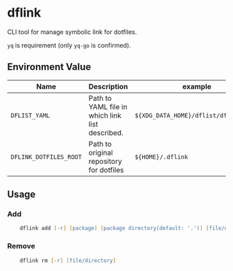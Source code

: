 # dflink

CLI tool for manage symbolic link for dotfiles.

`yq` is requirement (only `yq-go` is confirmed).

## Environment Value

| Name | Description | example |
| ---- | ---- | ---- |
| `DFLIST_YAML` | Path to YAML file in which link list described. | `${XDG_DATA_HOME}/dflist/dflist.yaml` |
| `DFLINK_DOTFILES_ROOT` | Path to original repository for dotfiles | `${HOME}/.dflink` |

## Usage

### Add

``` zsh
    dflink add [-r] [package] [package directory(default: '.')] [file/dirctory]
```

### Remove

``` zsh
    dflink rm [-r] [file/directory]
```
